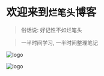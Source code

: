# 欢迎来到`烂笔头`博客


> 俗话说: 好记性不如烂笔头

> 一半时间学习, 一半时间整理笔记

<!-- > 既然选择, 就努力登顶; 唯有此事不可退缩, 如今更有AI加持 -->


![logo](https://docsify.js.org/_media/icon.svg ':size=100')

![logo](/_media/img/cat.jpg ':size=100')
